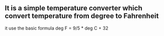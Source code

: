 ## It is a simple temperature converter which convert temperature from degree to Fahrenheit ##

it use the basic formula     deg F =  9/5 * deg C + 32  
